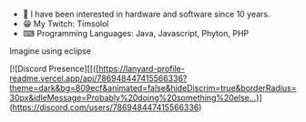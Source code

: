 - 👀 I have been interested in hardware and software since 10 years.
- 😁 My Twitch: Timsolol
- ⌨ Programming Languages: Java, Javascript, Phyton, PHP

Imagine using eclipse



[![Discord Presence][[([https://lanyard-profile-readme.vercel.app/api/786948447415566336?theme=dark&bg=809ecf&animated=false&hideDiscrim=true&borderRadius=30px&idleMessage=Probably%20doing%20something%20else...)]
(https://discord.com/users/786948447415566336)
